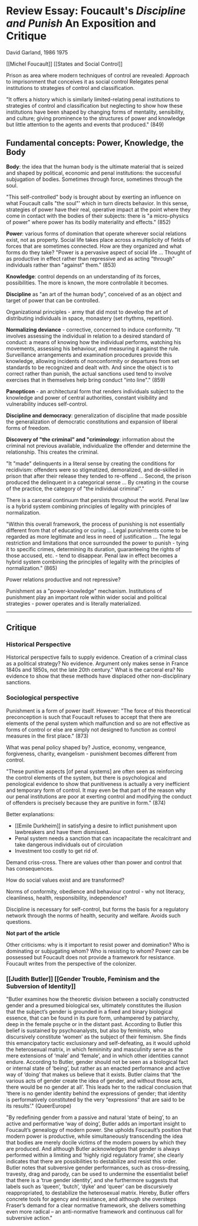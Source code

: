 # Review Essay: Foucault's *Discipline and Punish* An Exposition and Critique
David Garland, 1986
1975

[[Michel Foucault]]
[[States and Social Control]]

Prison as area where modern techniques of control are revealed:
Approach to imprisonment that conceives it as social control
Relegates penal institutions to strategies of control and classification.

"It offers a history which is similarly limited-relating penal institutions to strategies of control and classification but neglecting to show how these institutions have been shaped by changing forms of mentality, sensibility, and culture; giving prominence to the structures of power and knowledge but little attention to the agents and events that produced." (849)

## Fundamental concepts: Power, Knowledge, the Body

**Body**: the idea that the human body is the ultimate material that is seized and shaped by political, economic and penal institutions: the successful subjugation of bodies. Sometimes through force, sometimes through the soul.

"This self-controlled" body is brought about by exerting an influence on what Foucault calls "the soul"' which in turn directs behavior. In this sense, strategies of power have their real, operative impact at the point where they come in contact with the bodies of their subjects: there is "a micro-physics of power" where power has its bodily materiality and effects." (852)

**Power**: various forms of domination that operate wherever social relations exist, not as property. Social life takes place across a multiplicity of fields of forces that are sometimes connected. How are they organized and what forms do they take? "Power is a pervasive aspect of social life ... Thought of as productive in effect rather than repressive and as acting "through" individuals rather than "against" them." (853)

**Knowledge**: control depends on an understanding of its forces, possibilities. The more is known, the more controllable it becomes.


**Discipline** as "an art of the human body", conceived of as an object and target of power that can be controlled.

Organizational principles - army that did most to develop the art of distributing individuals in space, monastery (set rhythms, repetition).

**Normalizing deviance** - corrective, concerned to induce conformity. "It involves assessing the individual in relation to a desired standard of conduct: a means of knowing how the individual performs, watching his movements, assessing his behaviour, and measuring it against the rule. Surveillance arrangements and examination procedures provide this knowledge, allowing incidents of nonconformity or departures from set standards to be recognized and dealt with. And since the object is to correct rather than punish, the actual sanctions used tend to involve exercises that in themselves help bring conduct "into line"." (859)

**Panopticon** - an architectural form that renders individuals subject to the knowledge and power of central authorities, constant visibility and vulnerability induces self-control.

**Discipline and democracy**: generalization of discipline that made possible the generalization of democratic constitutions and expansion of liberal forms of freedom.

**Discovery of "the criminal" and "criminology**: information about the criminal not previous available, individualize the offender and determine the relationship. This creates the criminal.

"It "made" delinquents in a literal sense by creating the conditions for recidivism: offenders were so stigmatized, demoralized, and de-skilled in prison that after their release they tended to re-offend ... Second, the prison produced the delinquent in a categorical sense ... By creating in the course of the practice, the category of "the individual criminal"." 

There is a carceral continuum that persists throughout the world. Penal law is a hybrid system combining principles of legality with principles of normalization.

"Within this overall framework, the process of punishing is not essentially different from that of educating or curing ... Legal punishments come to be regarded as more legitimate and less in need of justification ... The legal restriction and limitations that once surrounded the power to punish - tying it to specific crimes, determining its duration, guaranteeing the rights of those accused, etc. - tend to disappear. Penal law in effect becomes a hybrid system combining the principles of legality with the principles of normalization." (865)

Power relations productive and not repressive?

Punishment as a "power-knowledge" mechanism. Institutions of punishment play an important role within wider social and political strategies - power operates and is literally materialized.

---

## Critique

### Historical Perspective

Historical perspective fails to supply evidence.
Creation of a criminal class as a political strategy? No evidence.
Argument only makes sense in France 1840s and 1850s, not the late 20th century."
What is the carceral era? No evidence to show that these methods have displaced other non-disciplinary sanctions.

### Sociological perspective

Punishment is a form of power itself. However:
"The force of this theoretical preconception is such that Foucault refuses to accept that there are elements of the penal system which malfunction and so are not effective as forms of control or else are simply not designed to function as control measures in the first place." (873)

What was penal policy shaped by? Justice, economy, vengeance, forgiveness, charity, evangelism - punishment becomes different from control.

"These punitive aspects [of penal systems] are often seen as reinforcing the control elements of the system, but there is psychological and penological evidence to show that punitiveness is actually a very inefficient and temporary form of control. It may even be that part of the reason why our penal institutions are poor at exerting control and modifying the conduct of offenders is precisely because they are punitive in form." (874)

Better explanations:
-  [[Emile Durkheim]] in satisfying a desire to inflict punishment upon lawbreakers and have them dismissed.
- Penal system needs a sanction that can incapacitate the recalcitrant and take dangerous individuals out of circulation
- Investment too costly to get rid of.

Demand criss-cross. There are values other than power and control that has consequences.

How do social values exist and are transformed?

Norms of conformity, obedience and behaviour control - why not literacy, cleanliness, health, responsibility, independence?

Discipline is necessary for self-control, but forms the basis for a regulatory network through the norms of health, security and welfare. Avoids such questions.

**Not part of the article**

Other criticisms: why is it important to resist power and domination? Who is dominating or subjugating whom? Who is resisting to whom? Power can be possessed but Foucault does not provide a framework for resistance. Foucault writes from the perspective of the colonizer. 


### [[Judith Butler]] [[Gender Trouble, Feminism and the Subversion of Identity]]
"Butler examines how the theoretic division between a socially constructed gender and a presumed biological sex, ultimately constitutes the illusion that the subject’s gender is grounded in a fixed and binary biological essence, that can be found in its pure form, unhampered by patriarchy, deep in the female psyche or in the distant past. According to Butler this belief is sustained by psychoanalysts, but also by feminists, who discursively constitute ‘women’ as the subject of their feminism. She finds this emancipatory tactic exclusionary and self-defeating, as it would uphold the heterosexual matrix, in which femininity and masculinity serve as the mere extensions of ‘male’ and ‘female’, and in which other identities cannot endure. According to Butler, gender should not be seen as a biological fact or internal state of ‘being’, but rather as an enacted performance and active way of ‘doing’ that makes us believe that it exists. Butler claims that ‘the various acts of gender create the idea of gender, and without those acts, there would be no gender at all’. This leads her to the radical conclusion that ‘there is no gender identity behind the expressions of gender; that identity is performatively constituted by the very “expressions” that are said to be its results’." (QueerEurope)

"By redefining gender from a passive and natural ‘state of being’, to an active and performative ‘way of doing’, Butler adds an important insight to Foucault’s genealogy of modern power. She upholds Foucault’s position that modern power is productive, while simultaneously transcending the idea that bodies are merely docile victims of the modern powers by which they are produced. And although Butler acknowledges that gender is always performed within a limiting and ‘highly rigid regulatory frame’, she clearly indicates that there are possibilities to destabilize and resist this order. Butler notes that subversive gender performances, such as cross-dressing, travesty, drag and parody, can be used to undermine the essentialist belief that there is a ‘true gender identity’, and she furthermore suggests that labels such as ‘queen’, ‘butch’, ‘dyke’ and ‘queer’ can be discursively reappropriated, to destabilize the heterosexual matrix. Hereby, Butler offers concrete tools for agency and resistance, and although she oversteps Fraser’s demand for a clear normative framework, she delivers something even more radical – an anti-normative framework and continuous call for subversive action."